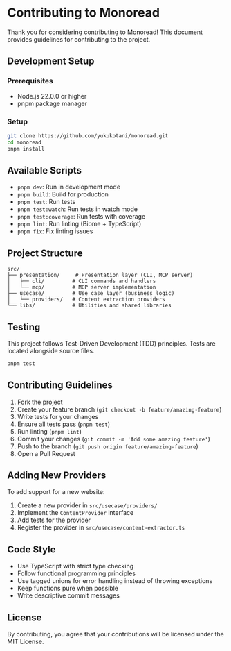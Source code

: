 # Contributing to Monoread

Thank you for considering contributing to Monoread! This document provides guidelines for contributing to the project.

## Development Setup

### Prerequisites

- Node.js 22.0.0 or higher
- pnpm package manager

### Setup

```bash
git clone https://github.com/yukukotani/monoread.git
cd monoread
pnpm install
```

## Available Scripts

- `pnpm dev`: Run in development mode
- `pnpm build`: Build for production
- `pnpm test`: Run tests
- `pnpm test:watch`: Run tests in watch mode
- `pnpm test:coverage`: Run tests with coverage
- `pnpm lint`: Run linting (Biome + TypeScript)
- `pnpm fix`: Fix linting issues

## Project Structure

```
src/
├── presentation/     # Presentation layer (CLI, MCP server)
│   ├── cli/         # CLI commands and handlers
│   └── mcp/         # MCP server implementation
├── usecase/         # Use case layer (business logic)
│   └── providers/   # Content extraction providers
└── libs/            # Utilities and shared libraries
```

## Testing

This project follows Test-Driven Development (TDD) principles. Tests are located alongside source files.

```bash
pnpm test
```

## Contributing Guidelines

1. Fork the project
2. Create your feature branch (`git checkout -b feature/amazing-feature`)
3. Write tests for your changes
4. Ensure all tests pass (`pnpm test`)
5. Run linting (`pnpm lint`)
6. Commit your changes (`git commit -m 'Add some amazing feature'`)
7. Push to the branch (`git push origin feature/amazing-feature`)
8. Open a Pull Request

## Adding New Providers

To add support for a new website:

1. Create a new provider in `src/usecase/providers/`
2. Implement the `ContentProvider` interface
3. Add tests for the provider
4. Register the provider in `src/usecase/content-extractor.ts`

## Code Style

- Use TypeScript with strict type checking
- Follow functional programming principles
- Use tagged unions for error handling instead of throwing exceptions
- Keep functions pure when possible
- Write descriptive commit messages

## License

By contributing, you agree that your contributions will be licensed under the MIT License.